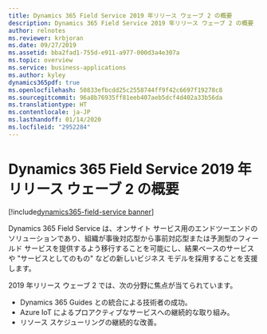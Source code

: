 ```yaml
---
title: Dynamics 365 Field Service 2019 年リリース ウェーブ 2 の概要
description: Dynamics 365 Field Service 2019 年リリース ウェーブ 2 の概要
author: relnotes
ms.reviewer: krbjoran
ms.date: 09/27/2019
ms.assetid: bba2fad1-755d-e911-a977-000d3a4e307a
ms.topic: overview
ms.service: business-applications
ms.author: kyley
dynamics365pdf: true
ms.openlocfilehash: 50833efbcdd25c2558744ff9f42c6697f19278c8
ms.sourcegitcommit: 96a8b76935ff81eeb407aeb5dcf4d402a33b56da
ms.translationtype: HT
ms.contentlocale: ja-JP
ms.lasthandoff: 01/14/2020
ms.locfileid: "2952284"
---
```

# <a name="overview-of-dynamics-365-field-service-2019-release-wave-2"></a>Dynamics 365 Field Service 2019 年リリース ウェーブ 2 の概要
[!include[dynamics365-field-service banner](../includes/dynamics365-field-service.md)]

<!--overview start-->
Dynamics 365 Field Service は、オンサイト サービス用のエンドツーエンドのソリューションであり、組織が事後対応型から事前対応型または予測型のフィールド サービスを提供するよう移行することを可能にし、結果ベースのサービスや "サービスとしてのもの" などの新しいビジネス モデルを採用することを支援します。  

2019 年リリース ウェーブ 2 では、次の分野に焦点が当てられています。

-   Dynamics 365 Guides との統合による技術者の成功。
-   Azure IoT によるプロアクティブなサービスへの継続的な取り組み。
-   リソース スケジューリングの継続的な改善。

<!--overview end-->
